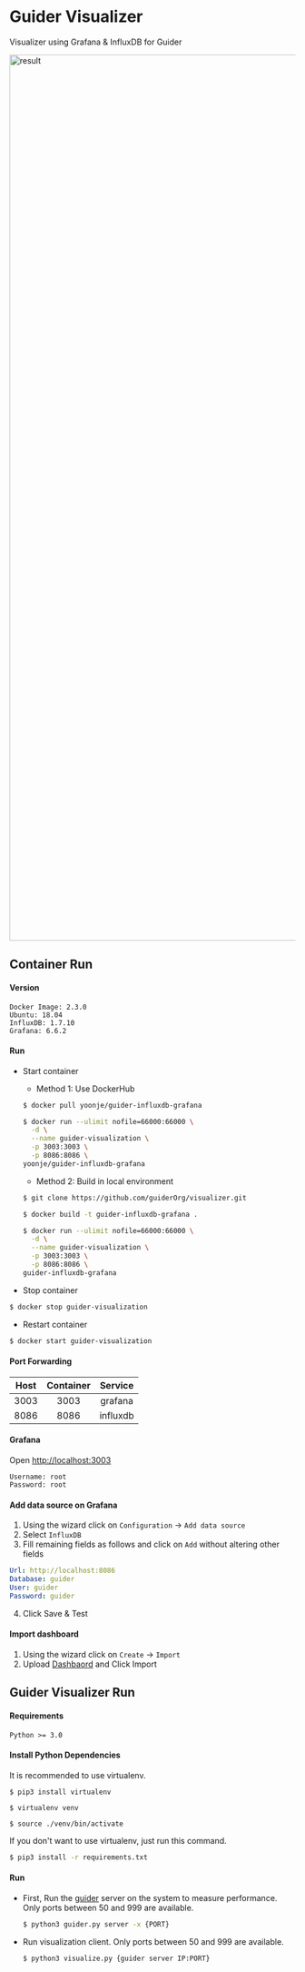 # Guider Visualizer
Visualizer using Grafana & InfluxDB for Guider

<img width="1560" alt="result" src="https://user-images.githubusercontent.com/38535571/85755149-a3b07400-b748-11ea-882a-257346586ac8.png">

## Container Run 
#### Version
```
Docker Image: 2.3.0
Ubuntu: 18.04
InfluxDB: 1.7.10
Grafana: 6.6.2
```

#### Run
* Start container
  * Method 1: Use DockerHub
  ```sh
  $ docker pull yoonje/guider-influxdb-grafana
  ```
  ```sh  
  $ docker run --ulimit nofile=66000:66000 \
    -d \
    --name guider-visualization \
    -p 3003:3003 \
    -p 8086:8086 \
  yoonje/guider-influxdb-grafana
  ```
  * Method 2: Build in local environment
  ```sh
  $ git clone https://github.com/guiderOrg/visualizer.git
  ```
  ```sh
  $ docker build -t guider-influxdb-grafana .
  ```
  ```sh  
  $ docker run --ulimit nofile=66000:66000 \
    -d \
    --name guider-visualization \
    -p 3003:3003 \
    -p 8086:8086 \
  guider-influxdb-grafana
  ```
  
* Stop container
```sh
$ docker stop guider-visualization
```
* Restart container
```sh
$ docker start guider-visualization
```

#### Port Forwarding
|Host|Container|Service|
|:---:|:---:|:---:|
|3003|3003|grafana|
|8086|8086|influxdb|

#### Grafana
Open <http://localhost:3003>
```
Username: root
Password: root
```

#### Add data source on Grafana
1. Using the wizard click on `Configuration` -> `Add data source`
2. Select `InfluxDB`
3. Fill remaining fields as follows and click on `Add` without altering other fields
  ```yml
  Url: http://localhost:8086
  Database: guider
  User: guider
  Password: guider
  ```
4. Click Save & Test

#### Import dashboard
1. Using the wizard click on `Create` -> `Import`
2. Upload [Dashbaord](dashboard/Guider_Dashbaord.json) and Click Import

## Guider Visualizer Run
#### Requirements
```
Python >= 3.0
```

#### Install Python Dependencies
It is recommended to use virtualenv.
```shell script
$ pip3 install virtualenv
```
```shell script
$ virtualenv venv 
```
```shell script
$ source ./venv/bin/activate
```
If you don't want to use virtualenv, just run this command.
```sh
$ pip3 install -r requirements.txt
```


#### Run
* First, Run the [guider](https://github.com/iipeace/guider/blob/master/guider/guider.py) server on the system to measure performance. Only ports between 50 and 999 are available.
    ```sh
    $ python3 guider.py server -x {PORT}
    ```
* Run visualization client. Only ports between 50 and 999 are available.
    ```sh
    $ python3 visualize.py {guider server IP:PORT}
    ```
